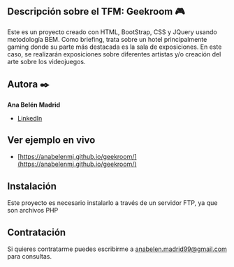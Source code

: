 ## Descripción sobre el TFM: Geekroom 🎮

Este es un proyecto creado con HTML, BootStrap, CSS y JQuery usando metodología BEM.
Como briefing, trata sobre un hotel principalmente gaming donde su parte más destacada es la sala de exposiciones. En este caso, se realizarán exposiciones sobre diferentes artistas y/o creación del arte sobre los videojuegos.

## Autora ✒️
**Ana Belén Madrid**

* [LinkedIn](www.linkedin.com/in/anabelenmj)

## Ver ejemplo en vivo 
- [https://anabelenmj.github.io/geekroom/](https://anabelenmj.github.io/geekroom/)

## Instalación 
Este proyecto es necesario instalarlo a través de un servidor FTP, ya que son archivos PHP
  
## Contratación
Si quieres contratarme puedes escribirme a anabelen.madrid99@gmail.com para consultas.
